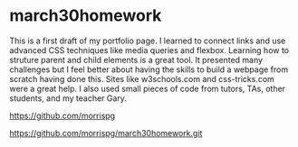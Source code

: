 # march30homework

This is a first draft of my portfolio page. I learned to connect links and use advanced CSS techniques like media queries and flexbox. Learning how to struture parent and child elements is a great tool. It presented many challenges but I feel better about having the skills to build a webpage from scratch having done this. Sites like w3schools.com and css-tricks.com were a great help. I also used small pieces of code from tutors, TAs, other students, and my teacher Gary.

https://github.com/morrispg

https://github.com/morrispg/march30homework.git
